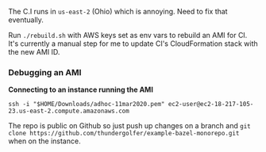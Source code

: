 The C.I runs in `us-east-2` (Ohio) which is annoying. Need to fix that eventually.

Run `./rebuild.sh` with AWS keys set as env vars to rebuild an AMI for CI. 
It's currently a manual step for me to update CI's CloudFormation stack with the new AMI ID.

### Debugging an AMI

**Connecting to an instance running the AMI**

```
ssh -i "$HOME/Downloads/adhoc-11mar2020.pem" ec2-user@ec2-18-217-105-23.us-east-2.compute.amazonaws.com
```

The repo is public on Github so just push up changes on a branch and `git clone https://github.com/thundergolfer/example-bazel-monorepo.git` when on the instance.